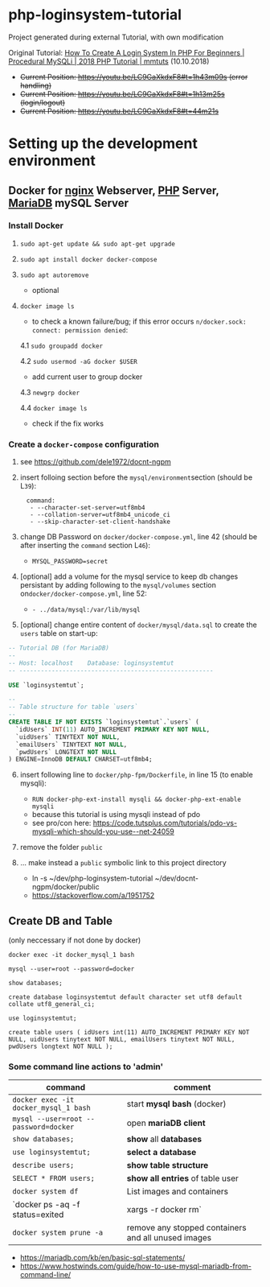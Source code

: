 # php-loginsystem-tutorial
Project generated during external Tutorial, with own modification

Original Tutorial: [How To Create A Login System In PHP For Beginners | Procedural MySQLi | 2018 PHP Tutorial | mmtuts]( https://youtu.be/LC9GaXkdxF8) (10.10.2018)

   - ~~Current Position: https://youtu.be/LC9GaXkdxF8#t=1h43m09s (error handling)~~
   - ~~Current Position: https://youtu.be/LC9GaXkdxF8#t=1h13m25s (login/logout)~~
   - ~~Current Position: https://youtu.be/LC9GaXkdxF8#t=44m21s~~

# Setting up the development environment

## Docker for [nginx](https://unit.nginx.org/) Webserver, [PHP](https://www.php.net/) Server, [MariaDB](https://mariadb.org/) mySQL Server

### Install Docker

1. `sudo apt-get update && sudo apt-get upgrade`

2. `sudo apt install docker docker-compose`

3. `sudo apt autoremove`
   - optional

4. `docker image ls`
   - to check a known failure/bug; if this error occurs `n/docker.sock: connect: permission denied`:

   4.1 `sudo groupadd docker`

   4.2 `sudo usermod -aG docker $USER`
      - add current user to group docker

   4.3 `newgrp docker`

   4.4 `docker image ls`
      - check if the fix works

### Create a `docker-compose` configuration

1. see https://github.com/dele1972/docnt-ngpm

2. insert folloing section before the `mysql/environment`section (should be L`39`):

```
     command:
      - --character-set-server=utf8mb4
      - --collation-server=utf8mb4_unicode_ci
      - --skip-character-set-client-handshake
```

3. change DB Password on `docker/docker-compose.yml`, line 42 (should be after inserting the `command` section L`46`):

   - `MYSQL_PASSWORD=secret`


4. [optional] add a volume for the mysql service to keep db changes persistant by adding following to the `mysql/volumes` section on`docker/docker-compose.yml`, line 52:

   - `- ../data/mysql:/var/lib/mysql`


5. [optional] change entire content of `docker/mysql/data.sql` to create the `users` table on start-up:

```sql
-- Tutorial DB (for MariaDB)
--
-- Host: localhost    Database: loginsystemtut
-- ------------------------------------------------------

USE `loginsystemtut`;

--
-- Table structure for table `users`
--
CREATE TABLE IF NOT EXISTS `loginsystemtut`.`users` (
  `idUsers` INT(11) AUTO_INCREMENT PRIMARY KEY NOT NULL,
  `uidUsers` TINYTEXT NOT NULL,
  `emailUsers` TINYTEXT NOT NULL,
  `pwdUsers` LONGTEXT NOT NULL
) ENGINE=InnoDB DEFAULT CHARSET=utf8mb4;
```

6. insert following line to `docker/php-fpm/Dockerfile`, in line 15 (to enable mysqli):

   - `RUN docker-php-ext-install mysqli && docker-php-ext-enable mysqli`
   - because this tutorial is using mysqli instead of pdo
   - see pro/con here: https://code.tutsplus.com/tutorials/pdo-vs-mysqli-which-should-you-use--net-24059

3. remove the folder `public`

4. ... make instead a `public` symbolic link to this project directory

   - ln -s ~/dev/php-loginsystem-tutorial ~/dev/docnt-ngpm/docker/public
   - https://stackoverflow.com/a/1951752

## Create DB and Table

(only neccessary if not done by docker)

```shell
docker exec -it docker_mysql_1 bash

mysql --user=root --password=docker

show databases;

create database loginsystemtut default character set utf8 default collate utf8_general_ci;

use loginsystemtut;

create table users ( idUsers int(11) AUTO_INCREMENT PRIMARY KEY NOT NULL, uidUsers tinytext NOT NULL, emailUsers tinytext NOT NULL, pwdUsers longtext NOT NULL );
```

### Some command line actions to 'admin'

| command | comment |
| --- | --- |
| `docker exec -it docker_mysql_1 bash` | start **mysql bash** (docker) |
| `mysql --user=root --password=docker` | open **mariaDB client** |
| `show databases;` | **show** all **databases** |
| `use loginsystemtut;` | **select a database** |
| `describe users;` | **show table structure** |
| `SELECT * FROM users;` | **show all entries** of table user|
| `docker system df` | List images and containers |
| `docker ps -aq -f status=exited | xargs -r docker rm` | remove all docker container |
| `docker system prune -a` | remove any stopped containers and all unused images |


* https://mariadb.com/kb/en/basic-sql-statements/
* https://www.hostwinds.com/guide/how-to-use-mysql-mariadb-from-command-line/
